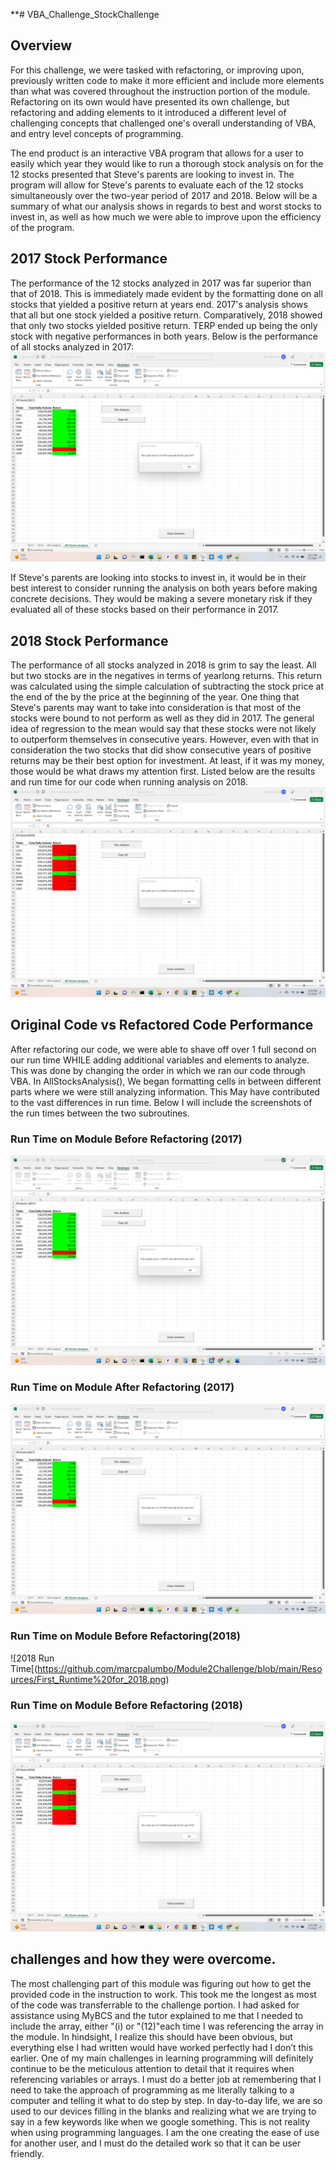 **# VBA_Challenge_StockChallenge

## Overview

For this challenge, we were tasked with refactoring, or improving upon, previously written code to make it more efficient and include more elements than what was covered throughout the instruction portion of the module. Refactoring on its own would have presented its own challenge, but refactoring and adding elements to it introduced a different level of challenging concepts that challenged one's overall understanding of VBA, and entry level concepts of programming.

The end product is an interactive VBA program that allows for a user to easily which year they would like to run a thorough stock analysis on for the 12 stocks presented that Steve's parents are looking to invest in. The program will allow for Steve's parents to evaluate each of the 12 stocks simultaneously over the two-year period of 2017 and 2018. Below will be a summary of what our analysis shows in regards to best and worst stocks to invest in, as well as how much we were able to improve upon the efficiency of the program. 

## 2017 Stock Performance

The performance of the 12 stocks analyzed in 2017 was far superior than that of 2018. This is immediately made evident by the formatting done on all stocks that yielded a positive return at years end. 2017's analysis shows that all but one stock yielded a positive return. Comparatively, 2018 showed that only two stocks yielded positive return. TERP ended up being the only stock with negative performances in both years. Below is the performance of all stocks analyzed in 2017: 
![2017 Stock Performance and Run Time](https://github.com/marcpalumbo/Module2Challenge/blob/main/Resources/VBA_Challenge_2017.png)

If Steve's parents are looking into stocks to invest in, it would be in their best interest to consider running the analysis on both years before making concrete decisions. They would be making a severe monetary risk if they evaluated all of these stocks based on their performance in 2017.

## 2018 Stock Performance 

The performance of all stocks analyzed in 2018 is grim to say the least. All but two stocks are in the negatives in terms of yearlong returns. This return was calculated using the simple calculation of subtracting the stock price at the end of the by the price at the beginning of the year. One thing that Steve's parents may want to take into consideration is that most of the stocks were bound to not perform as well as they did in 2017. The general idea of regression to the mean would say that these stocks were not likely to outperform themselves in consecutive years. However, even with that in consideration the two stocks that did show consecutive years of positive returns may be their best option for investment. At least, if it was my money, those would be what draws my attention first. Listed below are the results and run time for our code when running analysis on 2018.
![2018 Stock Performance and Run Time](https://github.com/marcpalumbo/Module2Challenge/blob/main/Resources/VBA_Challenge_2018.png)

## Original Code vs Refactored Code Performance
After refactoring our code, we were able to shave off over 1 full second on our run time WHILE adding additional variables and elements to analyze. This was done by changing the order in which we ran our code through VBA. In AllStocksAnalysis(), We began formatting cells in between different parts where we were still analyzing information. This May have contributed to the vast differences in run time. Below I will include the screenshots of the run times between the two subroutines. 
### Run Time on Module Before Refactoring (2017)
![2017 Run Time](https://github.com/marcpalumbo/Module2Challenge/blob/main/Resources/First_Runtime_for_%202017.png) 
### Run Time on Module After Refactoring (2017)
![2017 Stock Performance and Run Time](https://github.com/marcpalumbo/Module2Challenge/blob/main/Resources/VBA_Challenge_2017.png)

### Run Time on Module Before Refactoring(2018)
![2018 Run Time[(https://github.com/marcpalumbo/Module2Challenge/blob/main/Resources/First_Runtime%20for_2018.png)
### Run Time on Module Before Refactoring (2018)
![2018 Run Time and Stock Performance](https://github.com/marcpalumbo/Module2Challenge/blob/main/Resources/VBA_Challenge_2018.png)
## challenges and how they were overcome. 

The most challenging part of this module was figuring out how to get the provided code in the instruction to work. This took me the longest as most of the code was transferrable to the challenge portion. I had asked for assistance using MyBCS and the tutor explained to me that I needed to include the array, either "(i) or "(12)"each time I was referencing the array in the module. In hindsight, I realize this should have been obvious, but everything else I had written would have worked perfectly had I don’t this earlier. One of my main challenges in learning programming will definitely continue to be the meticulous attention to detail that it requires when referencing variables or arrays. I must do a better job at remembering that I need to take the approach of programming as me literally talking to a computer and telling it what to do step by step. In day-to-day life, we are so used to our devices filling in the blanks and realizing what we are trying to say in a few keywords like when we google something. This is not reality when using programming languages. I am the one creating the ease of use for another user, and I must do the detailed work so that it can be user friendly.  






